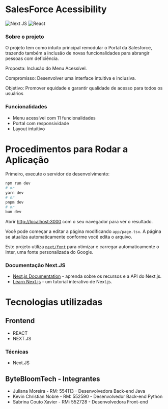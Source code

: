 # SalesForce Acessibility 

![Next JS](https://img.shields.io/badge/Next-black?style=for-the-badge&logo=next.js&logoColor=white)
![React](https://img.shields.io/badge/react-%2320232a.svg?style=for-the-badge&logo=react&logoColor=%2361DAFB)

### Sobre o projeto

O projeto tem como intuito principal remodular o Portal da Salesforce, trazendo também a inclusão de novas funcionalidades para abrangir pessoas com deficiência.

Proposta: Inclusão do Menu Acessível.

Compromisso: Desenvolver uma interface intuitiva e inclusiva.

Objetivo: Promover equidade e garantir qualidade de acesso para todos os usuários

### Funcionalidades

- Menu acessível com 11 funcionalidades
- Portal com responsividade
- Layout intuitivo

# Procedimentos para Rodar a Aplicação
Primeiro, execute o servidor de desenvolvimento:

```bash
npm run dev
# or
yarn dev
# or
pnpm dev
# or
bun dev
```

Abrir [http://localhost:3000](http://localhost:3000) com o seu navegador para ver o resultado.

Você pode começar a editar a página modificando `app/page.tsx`. A página se atualiza automaticamente conforme você edita o arquivo.

Este projeto utiliza [`next/font`](https://nextjs.org/docs/basic-features/font-optimization) para otimizar e carregar automaticamente o Inter, uma fonte personalizada do Google.

### Documentação Next.JS
- [Next.js Documentation](https://nextjs.org/docs) - aprenda sobre os recursos e a API do Next.js.
- [Learn Next.js](https://nextjs.org/learn) - um tutorial interativo de Next.js.

# Tecnologias utilizadas
## Frontend

- REACT
- NEXT.JS

### Técnicas
- Next.JS

## ByteBloomTech - Integrantes
- Juliana Moreira - RM: 554113 - Desenvolvedora Back-end Java
- Kevin Christian Nobre - RM: 552590 - Desenvolvedor Back-end Python
- Sabrina Couto Xavier - RM: 552728 - Desenvolvedora Front-end

